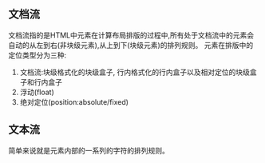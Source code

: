 ## 文档流
文档流指的是HTML中元素在计算布局排版的过程中,所有处于文档流中的元素会自动的从左到右(非块级元素),从上到下(块级元素)的排列规则。
元素在排版中的定位类型分为三种:
1. 文档流:块级格式化的块级盒子, 行内格式化的行内盒子以及相对定位的块级盒子和行内盒子
2. 浮动(float)
3. 绝对定位(position:absolute/fixed)

## 文本流
简单来说就是元素内部的一系列的字符的排列规则。